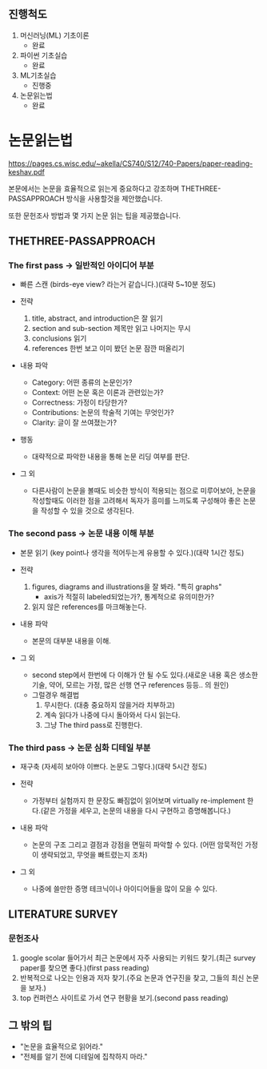 ## 진행척도
1. 머신러닝(ML) 기초이론
    * 완료
2. 파이썬 기초실습
    * 완료
3. ML기초실습
    * 진행중
4. 논문읽는법
    * 완료








# 논문읽는법
https://pages.cs.wisc.edu/~akella/CS740/S12/740-Papers/paper-reading-keshav.pdf

본문에서는 논문을 효율적으로 읽는게 중요하다고 강조하며 THETHREE-PASSAPPROACH 방식을 사용할것을 제안했습니다.

또한 문헌조사 방법과 몇 가지 논문 읽는 팁을 제공했습니다.



## THETHREE-PASSAPPROACH



### The first pass -> 일반적인 아이디어 부분

* 빠른 스캔 (birds-eye view? 라는거 같습니다.)(대략 5~10분 정도)

* 전략
    1. title, abstract, and introduction은 잘 읽기
    2. section and sub-section 제목만 읽고 나머지는 무시
    3. conclusions 읽기
    4. references 한번 보고 이미 봤던 논문 잠깐 떠올리기

* 내용 파악
    * Category: 어떤 종류의 논문인가?
    * Context: 어떤 논문 혹은 이론과 관련있는가?
    * Correctness: 가정이 타당한가?
    * Contributions: 논문의 학술적 기여는 무엇인가?
    * Clarity: 글이 잘 쓰여졌는가?

* 행동
    * 대략적으로 파악한 내용을 통해 논문 리딩 여부를 판단.

* 그 외
    * 다른사람이 논문을 볼때도 비슷한 방식이 적용되는 점으로 미루어보아, 논문을 작성할때도 이러한 점을 고려해서 독자가 흥미를 느끼도록 구성해야 좋은 논문을 작성할 수 있을 것으로 생각된다.



### The second pass -> 논문 내용 이해 부분

* 본문 읽기 (key point나 생각을 적어두는게 유용할 수 있다.)(대략 1시간 정도)

* 전략
    1. figures, diagrams and illustrations을 잘 봐라. "특히 graphs"
        * axis가 적절히 labeled되었는가?, 통계적으로 유의미한가?
    2. 읽지 않은 references를 마크해놓는다.

* 내용 파악
    * 본문의 대부분 내용을 이해.

* 그 외
    * second step에서 한번에 다 이해가 안 될 수도 있다.(새로운 내용 혹은 생소한 기술, 약어, 모르는 가정, 많은 선행 연구 references 등등.. 의 원인)
    * 그럴경우 해결법
        1. 무시한다. (대충 중요하지 않을거라 치부하고)
        2. 계속 읽다가 나중에 다시 돌아와서 다시 읽는다.
        3. 그냥 The third pass로 진행한다.



### The third pass -> 논문 심화 디테일 부분

* 재구축 (자세히 보아야 이쁘다. 논문도 그렇다.)(대략 5시간 정도)

* 전략
    * 가정부터 실험까지 한 문장도 빠짐없이 읽어보며 virtually re-implement 한다.(같은 가정을 세우고, 논문의 내용을 다시 구현하고 증명해봅니다.)

* 내용 파악
    * 논문의 구조 그리고 결점과 강점을 면밀히 파악할 수 있다. (어떤 암묵적인 가정이 생략되었고, 무엇을 빠트렸는지 조차)
      
* 그 외
    * 나중에 쓸만한 증명 테크닉이나 아이디어들을 많이 모을 수 있다.





## LITERATURE SURVEY



### 문헌조사
1. google scolar 들어가서 최근 논문에서 자주 사용되는 키워드 찾기.(최근 survey paper를 찾으면 좋다.)(first pass reading)
2. 반복적으로 나오는 인용과 저자 찾기.(주요 논문과 연구진을 찾고, 그들의 최신 논문을 보자.)
3. top 컨퍼런스 사이트로 가서 연구 현황을 보기.(second pass reading)



## 그 밖의 팁

* "논문을 효율적으로 읽어라."
* "전체를 알기 전에 디테일에 집착하지 마라."



